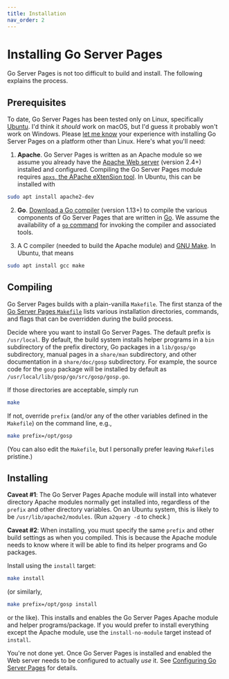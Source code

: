 ```yaml
---
title: Installation
nav_order: 2
---
```


Installing Go Server Pages
==========================

Go Server Pages is not too difficult to build and install.  The following explains the process.

Prerequisites
-------------

To date, Go Server Pages has been tested only on Linux, specifically [Ubuntu](https://ubuntu.com/).  I'd think it *should* work on macOS, but I'd guess it probably won't work on Windows.  Please [let me know](mailto:scott+gosp@pakin.org) your experience with installing Go Server Pages on a platform other than Linux.  Here's what you'll need:

1. **Apache**.  Go Server Pages is written as an Apache module so we assume you already have the [Apache Web server](https://httpd.apache.org/) (version 2.4+) installed and configured.  Compiling the Go Server Pages module requires [`apxs`, the APache eXtenSion tool](https://httpd.apache.org/docs/current/programs/apxs.html).  In Ubuntu, this can be installed with
```bash
sudo apt install apache2-dev
```

2. **Go**.  [Download a Go compiler](https://golang.org/dl/) (version 1.13+) to compile the various components of Go Server Pages that are written in [Go](https://golang.org/).  We assume the availability of a [`go` command](https://golang.org/cmd/go/) for invoking the compiler and associated tools.

3. A C compiler (needed to build the Apache module) and [GNU Make](https://www.gnu.org/software/make/).  In Ubuntu, that means
```bash
sudo apt install gcc make
```

Compiling
---------

Go Server Pages builds with a plain-vanilla `Makefile`.  The first stanza of the [Go Server Pages `Makefile`](https://github.com/spakin/gosp/blob/master/Makefile) lists various installation directories, commands, and flags that can be overridden during the build process.

Decide where you want to install Go Server Pages.  The default prefix is `/usr/local`.  By default, the build system installs helper programs in a `bin` subdirectory of the prefix directory, Go packages in a `lib/gosp/go` subdirectory, manual pages in a `share/man` subdirectory, and other documentation in a `share/doc/gosp` subdirectory.  For example, the source code for the `gosp` package will be installed by default as `/usr/local/lib/gosp/go/src/gosp/gosp.go`.

If those directories are acceptable, simply run
```bash
make
```
If not, override `prefix` (and/or any of the other variables defined in the `Makefile`) on the command line, e.g.,
```bash
make prefix=/opt/gosp
```
(You can also edit the `Makefile`, but I personally prefer leaving `Makefile`s pristine.)

Installing
----------

**Caveat #1**: The Go Server Pages Apache module will install into whatever directory Apache modules normally get installed into, regardless of the `prefix` and other directory variables.  On an Ubuntu system, this is likely to be `/usr/lib/apache2/modules`.  (Run `a2query -d` to check.)

**Caveat #2**: When installing, you must specify the same `prefix` and other build settings as when you compiled.  This is because the Apache module needs to know where it will be able to find its helper programs and Go packages.

Install using the `install` target:
```bash
make install
```
(or similarly,
```bash
make prefix=/opt/gosp install
```
or the like).  This installs and enables the Go Server Pages Apache module and helper programs/package.  If you would prefer to install everything except the Apache module, use the `install-no-module` target instead of `install`.

You're not done yet.  Once Go Server Pages is installed and enabled the Web server needs to be configured to actually *use* it.  See [Configuring Go Server Pages](configure.md) for details.
